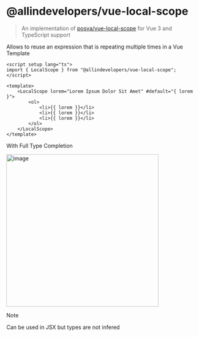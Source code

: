 # @allindevelopers/vue-local-scope

> An implementation of [posva/vue-local-scope](https://github.com/posva/vue-local-scope) for Vue 3 and TypeScript support

Allows to reuse an expression that is repeating multiple times in a Vue Template

```vue
<script setup lang="ts">
import { LocalScope } from "@allindevelopers/vue-local-scope";
</script>

<template>
	<LocalScope lorem="Lorem Ipsum Dolor Sit Amet" #default="{ lorem }">
		<ol>
			<li>{{ lorem }}</li>
			<li>{{ lorem }}</li>
			<li>{{ lorem }}</li>
		</ol>
	</LocalScope>
</template>
```

With Full Type Completion

<img width="397" alt="image" src="https://github.com/user-attachments/assets/7e38ec79-815c-455f-bec7-5e777114e3b0">

> [!NOTE]  
> Can be used in JSX but types are not infered
